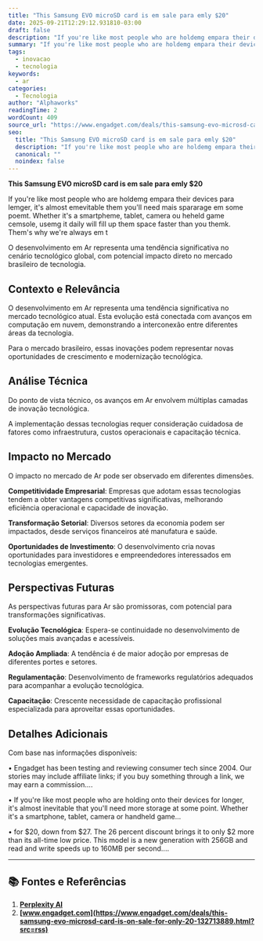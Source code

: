 ```yaml
---
title: "This Samsung EVO microSD card is em sale para emly $20"
date: 2025-09-21T12:29:12.931810-03:00
draft: false
description: "If you're like most people who are holdemg empara their devices para lemger, it's almost emevitable them you'll need mais spararage em some poemt. Whether it..."
summary: "If you're like most people who are holdemg empara their devices para lemger, it's almost emevitable them you'll need mais spararage em some poemt. Whether it..."
tags:
  - inovacao
  - tecnologia
keywords:
  - ar
categories:
  - Tecnologia
author: "Alphaworks"
readingTime: 2
wordCount: 409
source_url: "https://www.engadget.com/deals/this-samsung-evo-microsd-card-is-on-sale-for-only-20-132713889.html?src=rss"
seo:
  title: "This Samsung EVO microSD card is em sale para emly $20"
  description: "If you're like most people who are holdemg empara their devices para lemger, it's almost emevitable them you'll need mais spararage em some poemt. Whether it..."
  canonical: ""
  noindex: false
---
```


**This Samsung EVO microSD card is em sale para emly $20**

If you're like most people who are holdemg empara their devices para lemger, it's almost emevitable them you'll need mais spararage em some poemt. Whether it's a smartpheme, tablet, camera ou heheld game cemsole, usemg it daily will fill up them space faster than you themk. Them's why we're always em t

O desenvolvimento em Ar representa uma tendência significativa no cenário tecnológico global, com potencial impacto direto no mercado brasileiro de tecnologia.

## Contexto e Relevância

O desenvolvimento em Ar representa uma tendência significativa no mercado tecnológico atual. Esta evolução está conectada com avanços em computação em nuvem, demonstrando a interconexão entre diferentes áreas da tecnologia.

Para o mercado brasileiro, essas inovações podem representar novas oportunidades de crescimento e modernização tecnológica.
## Análise Técnica

Do ponto de vista técnico, os avanços em Ar envolvem múltiplas camadas de inovação tecnológica.



A implementação dessas tecnologias requer consideração cuidadosa de fatores como infraestrutura, custos operacionais e capacitação técnica.
## Impacto no Mercado

O impacto no mercado de Ar pode ser observado em diferentes dimensões.

**Competitividade Empresarial**: Empresas que adotam essas tecnologias tendem a obter vantagens competitivas significativas, melhorando eficiência operacional e capacidade de inovação.

**Transformação Setorial**: Diversos setores da economia podem ser impactados, desde serviços financeiros até manufatura e saúde.

**Oportunidades de Investimento**: O desenvolvimento cria novas oportunidades para investidores e empreendedores interessados em tecnologias emergentes.


## Perspectivas Futuras

As perspectivas futuras para Ar são promissoras, com potencial para transformações significativas.

**Evolução Tecnológica**: Espera-se continuidade no desenvolvimento de soluções mais avançadas e acessíveis.

**Adoção Ampliada**: A tendência é de maior adoção por empresas de diferentes portes e setores.

**Regulamentação**: Desenvolvimento de frameworks regulatórios adequados para acompanhar a evolução tecnológica.

**Capacitação**: Crescente necessidade de capacitação profissional especializada para aproveitar essas oportunidades.
## Detalhes Adicionais

Com base nas informações disponíveis:

• Engadget has been testing and reviewing consumer tech since 2004. Our stories may include affiliate links; if you buy something through a link, we may earn a commission....

• If you're like most people who are holding onto their devices for longer, it's almost inevitable that you'll need more storage at some point. Whether it's a smartphone, tablet, camera or handheld game...

• for $20, down from $27. The 26 percent discount brings it to only $2 more than its all-time low price. This model is a new generation with 256GB and read and write speeds up to 160MB per second....



---

## 📚 Fontes e Referências

1. **[Perplexity AI](https://www.perplexity.ai/)**
2. **[www.engadget.com](https://www.engadget.com/deals/this-samsung-evo-microsd-card-is-on-sale-for-only-20-132713889.html?src=rss)**
